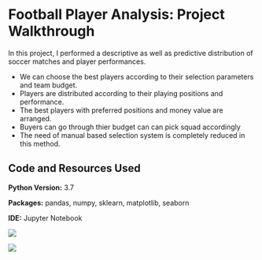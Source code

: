 # Football Player Analysis: Project Walkthrough
In this project, I performed a descriptive as well as predictive distribution of soccer matches and player performances. 

* We can choose the best players according to their selection parameters and team budget. 
* Players are distributed according to their playing positions and performance.
* The best players with preferred positions and money value are arranged.
* Buyers can go through thier budget can can pick squad accordingly
* The need of manual based selection system is completely reduced in this method.

## Code and Resources Used

**Python Version:** 3.7

**Packages:** pandas, numpy, sklearn, matplotlib, seaborn

**IDE:** Jupyter Notebook

![](/images/Pot_Ovr.png)

![](/images/Age_potential.png)
